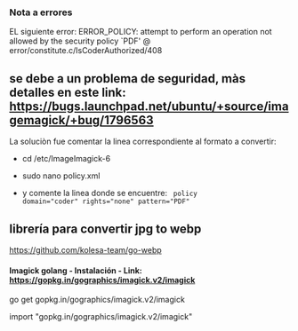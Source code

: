 ### Nota a errores

EL siguiente error: ERROR_POLICY: attempt to perform an operation not allowed by the security policy `PDF' @ error/constitute.c/IsCoderAuthorized/408

## se debe a un problema de seguridad, màs detalles en este link: https://bugs.launchpad.net/ubuntu/+source/imagemagick/+bug/1796563

La soluciòn fue comentar la linea correspondiente al formato a convertir:

- cd /etc/ImageImagick-6
- sudo nano policy.xml

- y comente la linea donde se encuentre:
 <code> policy domain="coder" rights="none" pattern="PDF" </code>



## librería para convertir jpg to webp
https://github.com/kolesa-team/go-webp


#### Imagick golang - Instalación - Link: https://gopkg.in/gographics/imagick.v2/imagick
go get gopkg.in/gographics/imagick.v2/imagick

import "gopkg.in/gographics/imagick.v2/imagick"

